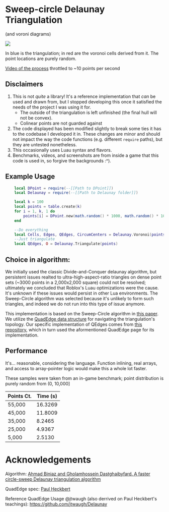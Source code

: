 # Sweep-circle Delaunay Triangulation
(and voroni diagrams)

![](https://i.imgur.com/9oMfjzU.png)

In blue is the triangulation; in red are the voronoi cells derived from it. The point locations are purely random.

[Video of the process](https://i.imgur.com/azsskqC.mp4) throttled to ~10 points per second

## Disclaimers
1) This is not *quite* a library! It's a reference implementation that *can* be used and drawn from, but I stopped developing this once it satisfied the needs of the project I was using it for.
    * The outside of the triangulation is left unfinished (the final hull will not be convex).
    * Colinear points are not guarded against
2) The code displayed has been modified slightly to break some ties it has to the codebase I developed it in. These changes are minor and should not impact the way the code functions (e.g. different `require` paths), but they are untested nonetheless.
3) This occasionally uses Luau syntax and flavors.
4) Benchmarks, videos, and screenshots are from inside a game that this code is used in, so forgive the backgrounds :^).

## Example Usage
```lua
	local DPoint = require(--[[Path to DPoint]])
	local Delaunay = require(--[[Path to Delaunay folder]])

	local k = 100
	local points = table.create(k)
	for i = 1, k, 1 do
		points[i] = DPoint.new(math.random() * 1000, math.random() * 1000)
	end

	--Do everything
	local Cells, Edges, QEdges, CircumCenters = Delaunay.Voronoi(points)
	--Just triangulate
	local QEdges, O = Delaunay.Triangulate(points)
```

## Choice in algorithm:

We initially used the classic Divide-and-Conquer delaunay algorithm, but persistent issues realted to ultra-high-aspect-ratio triangles on dense point sets (~3000 points in a 2,000x2,000 square) could not be resolved; ultimately we concluded that Roblox's Luau optimizations were the cause. It's unknown if these issues would persist in other Lua environments. The Sweep-Circle algorithm was selected because it's unlikely to form such triangles, and indeed we do not run into this type of issue anymore.

This implementation is based on the Sweep-Circle algorithm in [this paper](https://cglab.ca/~biniaz/papers/Sweep%20Circle.pdf). We utilize the [QuadEdge data structure](http://www.cs.cmu.edu/afs/andrew/scs/cs/15-463/2001/pub/src/a2/quadedge.html) for navigating the triangulation's topology. Our specific implementation of QEdges comes from [this repository](https://github.com/jtwaugh/Delaunay), which in turn used the aformentioned QuadEdge page for its implementation.

## Performance

It's... reasonable, considering the language. Function inlining, real arrays, and access to array-pointer logic would make this a whole lot faster.

These samples were taken from an in-game benchmark; point distribution is purely random from (0, 10,000]

Points Ct. | Time (s)
----- | -----
55,000 | 16.3269
45,000 | 11.8009
35,000 | 8.2465
25,000 | 4.9367
5,000 | 2.5130

# Acknowledgements

Algorithm: [Ahmad Biniaz and Gholamhossein Dastghaibyfard. A faster circle-sweep Delaunay triangulation algorithm](https://cglab.ca/~biniaz/papers/Sweep%20Circle.pdf)

QuadEdge spec: [Paul Heckbert](http://www.cs.cmu.edu/afs/andrew/scs/cs/15-463/2001/pub/src/a2/quadedge.html)

Reference QuadEdge Usage @jtwaugh (also derrived on Paul Heckbert's teachings): https://github.com/jtwaugh/Delaunay

